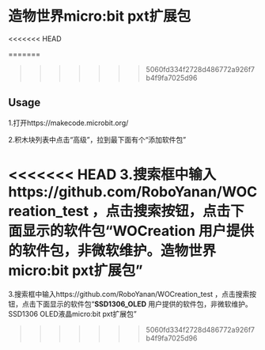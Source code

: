 
# 造物世界micro:bit pxt扩展包
<<<<<<< HEAD

 
=======


>>>>>>> 5060fd334f2728d486772a926f7b4f9fa7025d96
## Usage

1.打开https://makecode.microbit.org/

2.积木块列表中点击“高级”，拉到最下面有个“添加软件包”

<<<<<<< HEAD
3.搜索框中输入https://github.com/RoboYanan/WOCreation_test ，点击搜索按钮，点击下面显示的软件包“**WOCreation** 用户提供的软件包，非微软维护。造物世界micro:bit pxt扩展包”
=======
3.搜索框中输入https://github.com/RoboYanan/WOCreation_test ，点击搜索按钮，点击下面显示的软件包“**SSD1306_OLED** 用户提供的软件包，非微软维护。SSD1306 OLED液晶micro:bit pxt扩展包”

>>>>>>> 5060fd334f2728d486772a926f7b4f9fa7025d96

